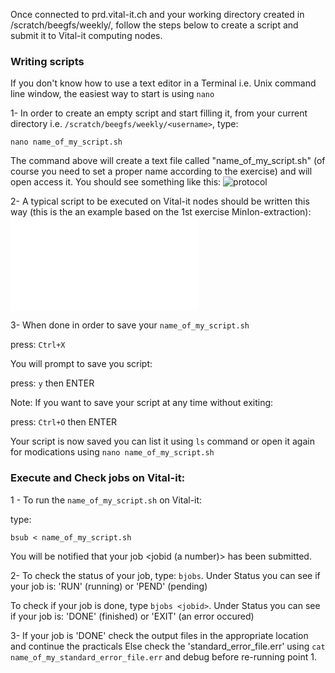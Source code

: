 
Once connected to prd.vital-it.ch and your working directory created in /scratch/beegfs/weekly/<username>, 
follow the steps below to create a script and submit it to Vital-it computing nodes.

### Writing scripts
If you don't know how to use a text editor in a Terminal i.e. Unix command line window, the easiest way to start is using ```nano``` 

1- In order to create an empty script and start filling it, from your current directory i.e.  ```/scratch/beegfs/weekly/<username>```,
type:

```nano name_of_my_script.sh```

The command above will create a text file called "name_of_my_script.sh" (of course you need to set a proper name according to the exercise)
and will open access it. You should see something like this:
![protocol](img/nano1_screenshot.png)

2- A typical script to be executed on Vital-it nodes should be written this way (this is the an example based on the 1st exercise MinIon-extraction):
![protocol](img/nano2_screenshot.pdf)

3- When done in order to save your ```name_of_my_script.sh``` 

press: ```Ctrl+X```  

You will prompt to save you script:

press: ```y``` then ENTER

Note: If you want to save your script at any time without exiting:

press: ```Ctrl+O``` then ENTER

Your script is now saved you can list it using ```ls``` command or open it again for modications using ```nano name_of_my_script.sh```


### Execute and Check jobs on Vital-it:

1 - To run the ```name_of_my_script.sh``` on Vital-it:

type:

```bsub < name_of_my_script.sh```

You will be notified that your job <jobid (a number)> has been submitted.

2- To check the status of your job, type: ```bjobs```. Under Status you can see if your job is: 'RUN' (running) or 'PEND' (pending)
   
   To check if your job is done, type ```bjobs <jobid>```. Under Status you can see if your job is: 'DONE' (finished) or 'EXIT' (an error occured)

3- If your job is 'DONE' check the output files in the appropriate location and continue the practicals
   Else check the 'standard_error_file.err' using ```cat name_of_my_standard_error_file.err``` and debug before re-running point 1.
   
   

   





